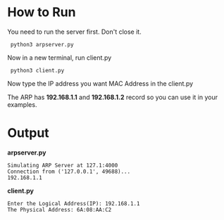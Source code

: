 # How to Run

You need to run the server first. Don't close it. 

```
 python3 arpserver.py
```

Now in a new terminal, run client.py

```
 python3 client.py
```

Now type the IP address you want MAC Address in the client.py

The ARP has **192.168.1.1** and **192.168.1.2** record so you can use
it in your examples.

# Output

**arpserver.py**

```
Simulating ARP Server at 127.1:4000
Connection from ('127.0.0.1', 49688)... 
192.168.1.1
```

**client.py**

```
Enter the Logical Address(IP): 192.168.1.1
The Physical Address: 6A:08:AA:C2
```
